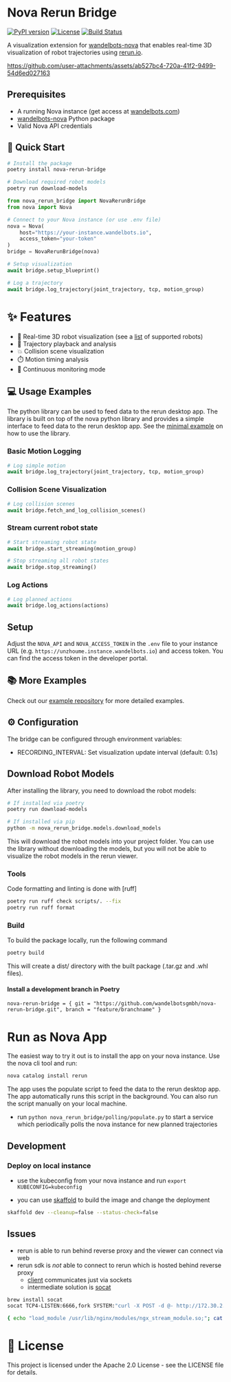 # Nova Rerun Bridge

[![PyPI version](https://badge.fury.io/py/nova-rerun-bridge.svg)](https://badge.fury.io/py/nova-rerun-bridge)
[![License](https://img.shields.io/github/license/wandelbotsgmbh/nova-rerun-bridge.svg)](https://github.com/wandelbotsgmbh/nova-rerun-bridge/blob/main/LICENSE)
[![Build Status](https://github.com/wandelbotsgmbh/nova-rerun-bridge/actions/workflows/release.yml/badge.svg)](https://github.com/wandelbotsgmbh/nova-rerun-bridge/actions/workflows/release.yml)

A visualization extension for [wandelbots-nova](https://github.com/wandelbotsgmbh/wandelbots-nova) that enables real-time 3D visualization of robot trajectories using [rerun.io](https://rerun.io).

https://github.com/user-attachments/assets/ab527bc4-720a-41f2-9499-54d6ed027163

## Prerequisites

- A running Nova instance (get access at [wandelbots.com](https://www.wandelbots.com/))
- [wandelbots-nova](https://pypi.org/project/wandelbots-nova/) Python package
- Valid Nova API credentials

## 🚀 Quick Start

```bash
# Install the package
poetry install nova-rerun-bridge

# Download required robot models
poetry run download-models
```

```python
from nova_rerun_bridge import NovaRerunBridge
from nova import Nova

# Connect to your Nova instance (or use .env file)
nova = Nova(
    host="https://your-instance.wandelbots.io",
    access_token="your-token"
)
bridge = NovaRerunBridge(nova)

# Setup visualization
await bridge.setup_blueprint()

# Log a trajectory
await bridge.log_trajectory(joint_trajectory, tcp, motion_group)
```

# ✨ Features

- 🤖 Real-time 3D robot visualization (see a [list](https://wandelbotsgmbh.github.io/wandelbots-js-react-components/?path=/story/3d-view-robot-supported-models) of supported robots)
- 🎯 Trajectory playback and analysis
- 💥 Collision scene visualization
- ⏱️ Motion timing analysis
- 🔄 Continuous monitoring mode

## 💻 Usage Examples

The python library can be used to feed data to the rerun desktop app. The library is built on top of the nova python library and provides a simple interface to feed data to the rerun desktop app. See the [minimal example](https://github.com/wandelbotsgmbh/nova-rerun-bridge/tree/main/minimal_example) on how to use the library.

### Basic Motion Logging

```python
# Log simple motion
await bridge.log_trajectory(joint_trajectory, tcp, motion_group)
```

### Collision Scene Visualization

```python
# Log collision scenes
await bridge.fetch_and_log_collision_scenes()
```

### Stream current robot state

```python
# Start streaming robot state
await bridge.start_streaming(motion_group)

# Stop streaming all robot states
await bridge.stop_streaming()
```

### Log Actions

```python
# Log planned actions
await bridge.log_actions(actions)
```

## Setup

Adjust the `NOVA_API` and `NOVA_ACCESS_TOKEN` in the `.env` file to your instance URL (e.g. `https://unzhoume.instance.wandelbots.io`) and access token. You can find the access token in the developer portal.

## 📚 More Examples

Check out our [example repository](https://github.com/wandelbotsgmbh/nova-rerun-bridge/tree/main/nova_rerun_bridge/examples) for more detailed examples.

## ⚙️ Configuration

The bridge can be configured through environment variables:

- RECORDING_INTERVAL: Set visualization update interval (default: 0.1s)

## Download Robot Models

After installing the library, you need to download the robot models:

```bash
# If installed via poetry
poetry run download-models

# If installed via pip
python -m nova_rerun_bridge.models.download_models
```

This will download the robot models into your project folder. You can use the library without downloading the models, but you will not be able to visualize the robot models in the rerun viewer.

### Tools

Code formatting and linting is done with [ruff]

```bash
poetry run ruff check scripts/. --fix
poetry run ruff format
```

### Build

To build the package locally, run the following command

```bash
poetry build
```

This will create a dist/ directory with the built package (.tar.gz and .whl files).

#### Install a development branch in Poetry

```
nova-rerun-bridge = { git = "https://github.com/wandelbotsgmbh/nova-rerun-bridge.git", branch = "feature/branchname" }
```

# Run as Nova App

The easiest way to try it out is to install the app on your nova instance. Use the nova cli tool and run:

```bash
nova catalog install rerun
```

The app uses the populate script to feed the data to the rerun desktop app. The app automatically runs this script in the background. You can also run the script manually on your local machine.

- run `python nova_rerun_bridge/polling/populate.py` to start a service which periodically polls the nova instance for new planned trajectories

## Development

### Deploy on local instance

- use the kubeconfig from your nova instance and run `export KUBECONFIG=kubeconfig`

- you can use [skaffold](https://skaffold.dev/) to build the image and change the deployment

```bash
skaffold dev --cleanup=false --status-check=false
```

## Issues

- rerun is able to run behind reverse proxy and the viewer can connect via web
- rerun sdk is _not_ able to connect to rerun which is hosted behind reverse proxy
  - [client](https://github.com/rerun-io/rerun/blob/cf9299d9205134713687e54fdf13551ed1f44bce/crates/store/re_sdk_comms/src/buffered_client.rs#L2) communicates just via sockets
  - intermediate solution is [socat](https://linux.die.net/man/1/socat)

```bash
brew install socat
socat TCP4-LISTEN:6666,fork SYSTEM:"curl -X POST -d @- http://172.30.2.224/some/rerun/sdk/"

{ echo "load_module /usr/lib/nginx/modules/ngx_stream_module.so;"; cat /etc/nginx/nginx.conf; } > temp_file && mv temp_file /etc/nginx/nginx.conf
```

# 📝 License

This project is licensed under the Apache 2.0 License - see the LICENSE file for details.
